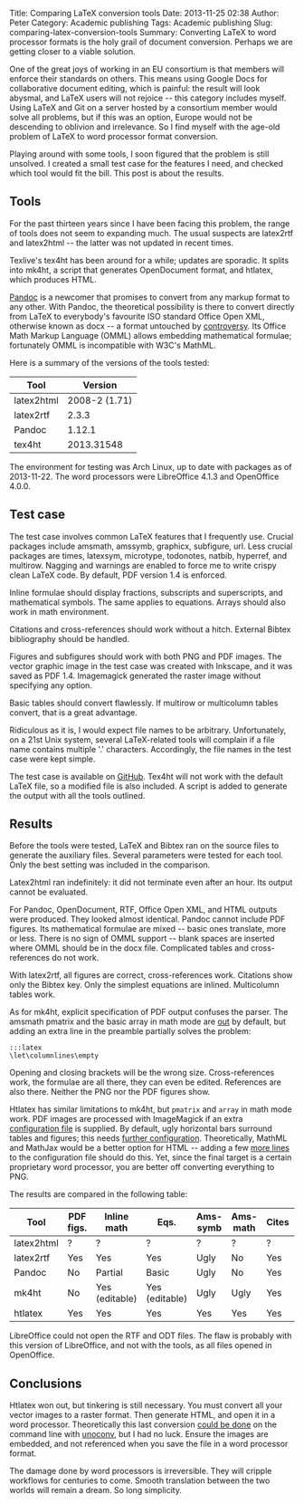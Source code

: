 Title: Comparing LaTeX conversion tools
Date: 2013-11-25 02:38
Author: Peter
Category: Academic publishing
Tags: Academic publishing
Slug: comparing-latex-conversion-tools
Summary: Converting LaTeX to word processor formats is the holy grail of document conversion. Perhaps we are getting closer to a viable solution.

One of the great joys of working in an EU consortium is that members
will enforce their standards on others. This means using Google Docs for
collaborative document editing, which is painful: the result will look
abysmal, and LaTeX users will not rejoice -- this category includes
myself. Using LaTeX and Git on a server hosted by a consortium member
would solve all problems, but if this was an option, Europe would not be
descending to oblivion and irrelevance. So I find myself with the
age-old problem of LaTeX to word processor format conversion.

Playing around with some tools, I soon figured that the problem is still
unsolved. I created a small test case for the features I need, and
checked which tool would fit the bill. This post is about the results.

Tools
-----

For the past thirteen years since I have been facing this problem, the
range of tools does not seem to expanding much. The usual suspects are
latex2rtf and latex2html -- the latter was not updated in recent times.

Texlive's tex4ht has been around for a while; updates are sporadic. It
splits into mk4ht, a script that generates OpenDocument format, and
htlatex, which produces HTML.

[Pandoc](http://johnmacfarlane.net/pandoc/) is a newcomer that promises
to convert from any markup format to any other. With Pandoc, the
theoretical possibility is there to convert directly from LaTeX to
everybody's favourite ISO standard Office Open XML, otherwise known as
docx -- a format untouched by
[controversy](https://en.wikipedia.org/wiki/Standardization_of_Office_Open_XML#Process_manipulation).
Its Office Math Markup Language (OMML) allows embedding mathematical
formulae; fortunately OMML is incompatible with W3C's MathML.

Here is a summary of the versions of the tools tested:


**Tool**    |**Version**
------------|---------------
latex2html  |2008-2 (1.71)
latex2rtf   |2.3.3
Pandoc      |1.12.1
tex4ht      |2013.31548


The environment for testing was Arch Linux, up to date with packages as
of 2013-11-22. The word processors were LibreOffice 4.1.3 and OpenOffice
4.0.0.

Test case
---------

The test case involves common LaTeX features that I frequently use.
Crucial packages include amsmath, amssymb, graphicx, subfigure, url.
Less crucial packages are times, latexsym, microtype, todonotes, natbib,
hyperref, and multirow. Nagging and warnings are enabled to force me to
write crispy clean LaTeX code. By default, PDF version 1.4 is enforced.

Inline formulae should display fractions, subscripts and superscripts,
and mathematical symbols. The same applies to equations. Arrays should
also work in math environment.

Citations and cross-references should work without a hitch. External
Bibtex bibliography should be handled.

Figures and subfigures should work with both PNG and PDF images. The
vector graphic image in the test case was created with Inkscape, and it
was saved as PDF 1.4. Imagemagick generated the raster image without
specifying any option.

Basic tables should convert flawlessly. If multirow or multicolumn
tables convert, that is a great advantage.

Ridiculous as it is, I would expect file names to be arbitrary.
Unfortunately, on a 21st Unix system, several LaTeX-related tools will
complain if a file name contains multiple '.' characters. Accordingly,
the file names in the test case were kept simple.

The test case is available on
[GitHub](https://github.com/peterwittek/test-latex-converters). Tex4ht
will not work with the default LaTeX file, so a modified file is also
included. A script is added to generate the output with all the tools
outlined.

Results
-------

Before the tools were tested, LaTeX and Bibtex ran on the source files
to generate the auxiliary files. Several parameters were tested for each
tool. Only the best setting was included in the comparison.

Latex2html ran indefinitely: it did not terminate even after an hour.
Its output cannot be evaluated.

For Pandoc, OpenDocument, RTF, Office Open XML, and HTML outputs were
produced. They looked almost identical. Pandoc cannot include PDF
figures. Its mathematical formulae are mixed -- basic ones translate,
more or less. There is no sign of OMML support -- blank spaces are
inserted where OMML should be in the docx file. Complicated tables and
cross-references do not work.

With latex2rtf, all figures are correct, cross-references work.
Citations show only the Bibtex key. Only the simplest equations are
inlined. Multicolumn tables work.

As for mk4ht, explicit specification of PDF output confuses the parser.
The amsmath pmatrix and the basic array in math mode are
[out](http://tex.stackexchange.com/questions/42690/latex-to-odf-doc-using-mk4ht-oolatex-failing-on-equation-arrays)
by default, but adding an extra line in the preamble partially solves
the problem:

    :::latex
    \let\columnlines\empty

Opening and closing brackets will be the wrong size. Cross-references
work, the formulae are all there, they can even be edited. References
are also there. Neither the PNG nor the PDF figures show.

Htlatex has similar limitations to mk4ht, but ``pmatrix`` and ``array`` in math
mode work. PDF images are processed with ImageMagick if an extra
[configuration
file](http://tex.stackexchange.com/questions/46156/pdf-image-files-and-htlatex/46210#46210)
is supplied. By default, ugly horizontal bars surround tables and
figures; this needs [further
configuration](http://tex.stackexchange.com/questions/60912/how-to-remove-horizontal-lines-around-figures-for-htlatex-output).
Theoretically, MathML and MathJax would be a better option for HTML --
adding a few [more
lines](http://www.albany.edu/~hammond/demos/Html5/arXiv/) to the
configuration file should do this. Yet, since the final target is a
certain proprietary word processor, you are better off converting
everything to PNG.

The results are compared in the following table:


**Tool** | **PDF figs.** | **Inline math** | **Eqs.** | **Ams- symb** | **Ams- math** | **Cites** | **X-refs.** | **Multi table**
------------|---------------|-----------------|----------------|---------------|---------------|-----------|-------------|-----------------
latex2html | ? | ? | ? | ? | ? | ? | ? | ?
latex2rtf | Yes | Yes | Yes | Ugly | No | Yes | Yes | Yes
Pandoc | No | Partial | Basic | Ugly | No | Yes | No | No
mk4ht | No | Yes (editable) | Yes (editable) | Ugly | Ugly | Yes | Yes | Yes
htlatex | Yes | Yes | Yes | Yes | Yes | Yes | Yes | Yes

LibreOffice could not open the RTF and ODT files. The flaw is probably
with this version of LibreOffice, and not with the tools, as all files
opened in OpenOffice.

Conclusions
-----------

Htlatex won out, but tinkering is still necessary. You must convert all
your vector images to a raster format. Then generate HTML, and open it
in a word processor. Theoretically this last conversion [could be
done](http://uce.uniovi.es/tips/Latex/HtLatexConfig.html) on the command
line with [unoconv](http://dag.wiee.rs/home-made/unoconv/), but I had no
luck. Ensure the images are embedded, and not referenced when you save
the file in a word processor format.

The damage done by word processors is irreversible. They will cripple
workflows for centuries to come. Smooth translation between the two
worlds will remain a dream. So long simplicity.

